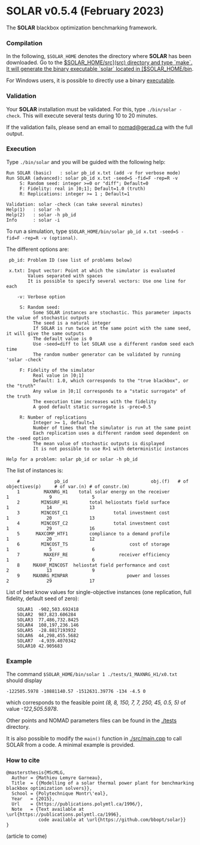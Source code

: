 # SOLAR v0.5.4 (February 2023)
The **SOLAR** blackbox optimization benchmarking framework.

### Compilation
In the following, `$SOLAR_HOME` denotes the directory where **SOLAR** has been downloaded.
Go to the [$SOLAR_HOME/src](src) directory and type `make`. It will generate the binary
executable `solar` located in [$SOLAR_HOME/bin](bin).

For Windows users, it is possible to directly use a binary [executable](./bin/solar_WINDOWS.exe).

### Validation
Your **SOLAR** installation must be validated. For this, type `./bin/solar -check`.
This will execute several tests during 10 to 20 minutes.

If the validation fails, please send an email to nomad@gerad.ca with the full output.

### Execution
Type `./bin/solar` and you will be guided with the following help:

```
Run SOLAR (basic)   : solar pb_id x.txt (add -v for verbose mode)
Run SOLAR (advanced): solar pb_id x.txt -seed=S -fid=F -rep=R -v
     S: Random seed: integer >=0 or "diff"; Default=0
     F: Fidelity: real in ]0;1]; Default=1.0 (truth)
     R: Replications: integer >= 1 ; Default=1

Validation: solar -check (can take several minutes)
Help(1)   : solar -h
Help(2)   : solar -h pb_id
Info      : solar -i
```
To run a simulation, type `$SOLAR_HOME/bin/solar pb_id x.txt -seed=S -fid=F -rep=R -v (optional)`.

The different options are:

```
 pb_id: Problem ID (see list of problems below)

 x.txt: Input vector: Point at which the simulator is evaluated
        Values separated with spaces
        It is possible to specify several vectors: Use one line for each

    -v: Verbose option

     S: Random seed:
          Some SOLAR instances are stochastic. This parameter impacts the value of stochastic outputs
          The seed is a natural integer
          If SOLAR is run twice at the same point with the same seed, it will give the same outputs
          The default value is 0
          Use -seed=diff to let SOLAR use a different random seed each time
          The random number generator can be validated by running 'solar -check'

     F: Fidelity of the simulator
          Real value in ]0;1]
          Default: 1.0, which corresponds to the "true blackbox", or the "truth"
          Any value in ]0;1[ corresponds to a "static surrogate" of the truth
          The execution time increases with the fidelity
          A good default static surrogate is -prec=0.5

     R: Number of replications
          Integer >= 1, default=1
          Number of times that the simulator is run at the same point
          Each replication uses a different random seed dependent on the -seed option
          The mean value of stochastic outputs is displayed
          It is not possible to use R>1 with deterministic instances

Help for a problem: solar pb_id or solar -h pb_id
```

The list of instances is:

```
	#	          pb_id	                              obj.(f)	# of objectives(p)	   # of var.(n)	# of constr.(m)
	1	      MAXNRG_H1	   total solar energy on the receiver	              1	              9	              5
	2	     MINSURF_H1	       total heliostats field surface	              1	             14	             13
	3	     MINCOST_C1	                total investment cost	              1	             20	             13
	4	     MINCOST_C2	                total investment cost	              1	             29	             16
	5	   MAXCOMP_HTF1	       compliance to a demand profile	              1	             20	             12
	6	     MINCOST_TS	                      cost of storage	              1	              5	              6
	7	      MAXEFF_RE	                  receiver efficiency	              1	              7	              6
	8	  MAXHF_MINCOST	 heliostat field performance and cost	              2	             13	              9
	9	  MAXNRG_MINPAR	                     power and losses	              2	             29	             17
```
List of best know values for single-objective instances (one replication, full fidelity, default seed of zero):
```
	SOLAR1 	-902,503.692418
	SOLAR2 	987,823.606284
	SOLAR3 	77,486,732.8425
	SOLAR4 	108,197,236.146
	SOLAR5 	-28.8817193932
	SOLAR6 	44,298,455.5682
	SOLAR7 	-4,939.4070342
	SOLAR10	42.905683
```

### Example

The command `$SOLAR_HOME/bin/solar 1 ./tests/1_MAXNRG_H1/x0.txt` should display

`-122505.5978 -10881140.57 -1512631.39776 -134 -4.5 0`

which corresponds to the feasible point
*(8, 8, 150, 7, 7, 250, 45, 0.5, 5)*
of value *-122,505.5978*.

Other points and NOMAD parameters files can be found in the
[./tests](tests) directory.

It is also possible to modify the `main()` function in [./src/main.cpp](main.cpp) to call SOLAR from a code. A minimal example is provided.

### How to cite

```
@mastersthesis{MScMLG,
  Author = {Mathieu Lemyre Garneau},
  Title  = {{Modelling of a solar thermal power plant for benchmarking blackbox optimization solvers}},
  School = {Polytechnique Montr\'eal},
  Year   = {2015},
  Url    = {https://publications.polymtl.ca/1996/},
  Note   = {Text available at \url{https://publications.polymtl.ca/1996},
            code available at \url{https://github.com/bbopt/solar}}
}
```
(article to come)
